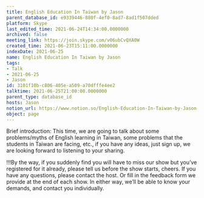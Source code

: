 ```yaml
---
title: English Education In Taiwan by Jason
parent_database_id: e9339446-880f-4ef0-8ad7-8ad1f507dded
platform: Skype
last_edited_time: 2021-06-24T14:34:00.0000000
archived: false
meeting_link: https://join.skype.com/v06ubCvQXA0W
created_time: 2021-06-23T15:11:00.0000000
indexDate: 2021-06-25
name: English Education In Taiwan by Jason
tags:
- Talk
- 2021-06-25
- Jason
id: 3101f10b-c806-405e-a509-a70dfffe4ee2
talktime: 2021-06-25T21:00:00.0000000
parent_type: database_id
hosts: Jason
notion_url: https://www.notion.so/English-Education-In-Taiwan-by-Jason-3101f10bc806405ea509a70dfffe4ee2
object: page
---
```




Brief introduction: This time, we are going to talk about some problems/myths of English learning in Taiwan, some problems that the students in Taiwan are facing, etc., if you have any ideas, just sign up, we are looking forward to listening to your sharing.

!!!By the way, if you suddenly find you will have to miss our show but you’ve registered for it already, please tell us before the show starts, cheers.
If you have any questions, please contact the host. Or fill in the feedback form we provide at the end of each show. In either way, we’ll be able to know your demands, and contact you individually.

